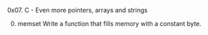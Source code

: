0x07. C - Even more pointers, arrays and strings

0. memset
Write a function that fills memory with a constant byte.
